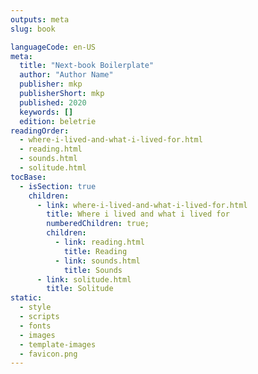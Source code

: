 ```yaml
---
outputs: meta
slug: book

languageCode: en-US
meta:
  title: "Next-book Boilerplate"
  author: "Author Name"
  publisher: mkp
  publisherShort: mkp
  published: 2020
  keywords: []
  edition: beletrie
readingOrder:
  - where-i-lived-and-what-i-lived-for.html
  - reading.html
  - sounds.html
  - solitude.html
tocBase:
  - isSection: true
    children:
      - link: where-i-lived-and-what-i-lived-for.html
        title: Where i lived and what i lived for
        numberedChildren: true;
        children:
          - link: reading.html
            title: Reading
          - link: sounds.html
            title: Sounds
      - link: solitude.html
        title: Solitude
static:
  - style
  - scripts
  - fonts
  - images
  - template-images
  - favicon.png
---
```

